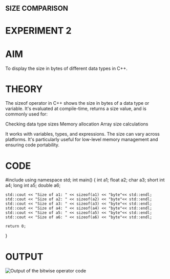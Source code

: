 ## SIZE COMPARISON
# EXPERIMENT 2
# AIM
To display the size in bytes of different data types in C++.

# THEORY
The sizeof operator in C++ shows the size in bytes of a data type or variable. It's evaluated at compile-time, returns a size value, and is commonly used for:

Checking data type sizes
Memory allocation
Array size calculations

It works with variables, types, and expressions. The size can vary across platforms. It's particularly useful for low-level memory management and ensuring code portability.

# CODE
#include <iostream>
using namespace std;
int main() {
     int a1;
     float a2;
      char a3;
      short int a4;
      long int a5;
      double a6;
    

    std::cout << "Size of a1: " << sizeof(a1) << "byte"<< std::endl;
    std::cout << "Size of a2: " << sizeof(a2) << "byte"<< std::endl;
    std::cout << "Size of a3: " << sizeof(a3) << "byte"<< std::endl;
    std::cout << "Size of a4: " << sizeof(a4) << "byte"<< std::endl;
    std::cout << "Size of a5: " << sizeof(a5) << "byte"<< std::endl;
    std::cout << "Size of a6: " << sizeof(a6) << "byte"<< std::endl;
    
    return 0;
}

# OUTPUT 
![Output of the bitwise operator code]()

